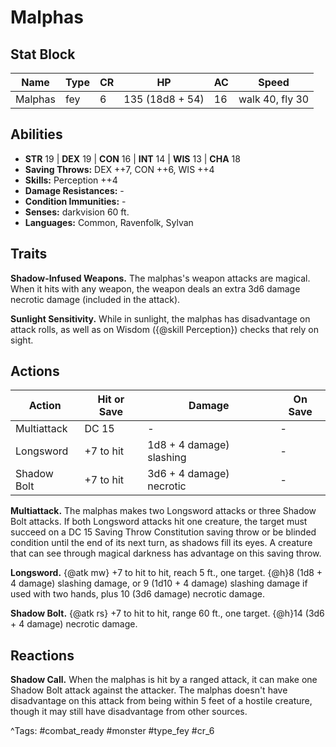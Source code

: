# Malphas

## Stat Block

| Name | Type | CR | HP | AC | Speed |
|------|------|----|----|----|-------|
| Malphas | fey | 6 | 135 (18d8 + 54) | 16 | walk 40, fly 30 |

## Abilities

- **STR** 19 | **DEX** 19 | **CON** 16 | **INT** 14 | **WIS** 13 | **CHA** 18
- **Saving Throws:** DEX ++7, CON ++6, WIS ++4  
- **Skills:** Perception ++4  
- **Damage Resistances:** -  
- **Condition Immunities:** -  
- **Senses:** darkvision 60 ft.  
- **Languages:** Common, Ravenfolk, Sylvan

## Traits

**Shadow-Infused Weapons.** The malphas's weapon attacks are magical. When it hits with any weapon, the weapon deals an extra 3d6 damage necrotic damage (included in the attack).

**Sunlight Sensitivity.** While in sunlight, the malphas has disadvantage on attack rolls, as well as on Wisdom ({@skill Perception}) checks that rely on sight.


## Actions

| Action | Hit or Save | Damage | On Save |
|--------|--------------|--------|----------|
| Multiattack | DC 15 | - | - |
| Longsword | +7 to hit | 1d8 + 4 damage) slashing | - |
| Shadow Bolt | +7 to hit | 3d6 + 4 damage) necrotic | - |

**Multiattack.** The malphas makes two Longsword attacks or three Shadow Bolt attacks. If both Longsword attacks hit one creature, the target must succeed on a DC 15 Saving Throw Constitution saving throw or be blinded condition until the end of its next turn, as shadows fill its eyes. A creature that can see through magical darkness has advantage on this saving throw.

**Longsword.** {@atk mw} +7 to hit to hit, reach 5 ft., one target. {@h}8 (1d8 + 4 damage) slashing damage, or 9 (1d10 + 4 damage) slashing damage if used with two hands, plus 10 (3d6 damage) necrotic damage.

**Shadow Bolt.** {@atk rs} +7 to hit to hit, range 60 ft., one target. {@h}14 (3d6 + 4 damage) necrotic damage.

## Reactions

**Shadow Call.** When the malphas is hit by a ranged attack, it can make one Shadow Bolt attack against the attacker. The malphas doesn't have disadvantage on this attack from being within 5 feet of a hostile creature, though it may still have disadvantage from other sources.



^Tags: #combat_ready #monster #type_fey #cr_6